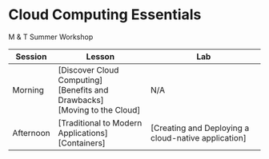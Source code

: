 # Cloud Computing Essentials

M & T Summer Workshop

| Session |	Lesson | Lab | 
| --- | --- | --- |
| Morning |	[Discover Cloud Computing] <br> [Benefits and Drawbacks] <br> [Moving to the Cloud] | N/A |  
| Afternoon | [Traditional to Modern Applications] <br> [Containers] | [Creating and Deploying a cloud-native application] |  